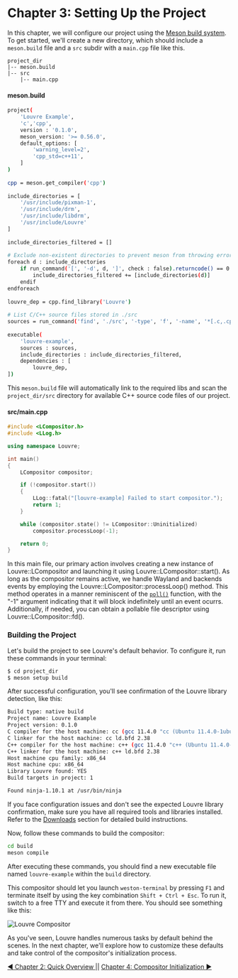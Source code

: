 # Chapter 3: Setting Up the Project

In this chapter, we will configure our project using the [Meson build system](https://mesonbuild.com). To get started, we'll create a new directory, which should include a `meson.build` file and a `src` subdir with a `main.cpp` file like this.

```
project_dir
|-- meson.build
|-- src
    |-- main.cpp
```

#### meson.build

```bash
project(
    'Louvre Example',
    'c','cpp',
    version : '0.1.0',
    meson_version: '>= 0.56.0',
    default_options: [
        'warning_level=2',
        'cpp_std=c++11',
    ]
)
 
cpp = meson.get_compiler('cpp')
 
include_directories = [
    '/usr/include/pixman-1',
    '/usr/include/drm',
    '/usr/include/libdrm',
    '/usr/include/Louvre'
]
 
include_directories_filtered = []
 
# Exclude non-existent directories to prevent meson from throwing errors
foreach d : include_directories
    if run_command('[', '-d', d, ']', check : false).returncode() == 0
        include_directories_filtered += [include_directories(d)]
    endif
endforeach
 
louvre_dep = cpp.find_library('Louvre')
 
# List C/C++ source files stored in ./src
sources = run_command('find', './src', '-type', 'f', '-name', '*[.c,.cpp,.h,.hpp]', check : false).stdout().strip().split('\n')
 
executable(
    'louvre-example',
    sources : sources,
    include_directories : include_directories_filtered,
    dependencies : [
        louvre_dep,
])
```

This `meson.build` file will automatically link to the required libs and scan the `project_dir/src` directory for available C++ source code files of our project.

#### src/main.cpp

```cpp
#include <LCompositor.h>
#include <LLog.h>

using namespace Louvre;

int main()
{
    LCompositor compositor;

    if (!compositor.start())
    {
        LLog::fatal("[louvre-example] Failed to start compositor.");
        return 1;
    }

    while (compositor.state() != LCompositor::Uninitialized)
        compositor.processLoop(-1);

    return 0;
}
```

In this main file, our primary action involves creating a new instance of Louvre::LCompositor and launching it using Louvre::LCompositor::start(). As long as the compositor remains active, we handle Wayland and backends events by employing the Louvre::LCompositor::processLoop() method. This method operates in a manner reminiscent of the [`poll()`](https://man7.org/linux/man-pages/man2/poll.2.html) function, with the "-1" argument indicating that it will block indefinitely until an event ocurrs. Additionally, if needed, you can obtain a pollable file descriptor using Louvre::LCompositor::fd().

### Building the Project

Let's build the project to see Louvre's default behavior. To configure it, run these commands in your terminal:

```bash
$ cd project_dir
$ meson setup build
```

After successful configuration, you'll see confirmation of the Louvre library detection, like this:

```bash
Build type: native build
Project name: Louvre Example
Project version: 0.1.0
C compiler for the host machine: cc (gcc 11.4.0 "cc (Ubuntu 11.4.0-1ubuntu1~22.04) 11.4.0")
C linker for the host machine: cc ld.bfd 2.38
C++ compiler for the host machine: c++ (gcc 11.4.0 "c++ (Ubuntu 11.4.0-1ubuntu1~22.04) 11.4.0")
C++ linker for the host machine: c++ ld.bfd 2.38
Host machine cpu family: x86_64
Host machine cpu: x86_64
Library Louvre found: YES
Build targets in project: 1

Found ninja-1.10.1 at /usr/bin/ninja
```

If you face configuration issues and don't see the expected Louvre library confirmation, make sure you have all required tools and libraries installed. Refer to the [Downloads](md_md__downloads.html) section for detailed build instructions. 

Now, follow these commands to build the compositor:

```bash
cd build
meson compile
```

After executing these commands, you should find a new executable file named `louvre-example` within the `build` directory.

This compositor should let you launch `weston-terminal` by pressing `F1` and terminate itself by using the key combination `Shift + Ctrl + Esc`. To run it, switch to a free TTY and execute it from there. You should see something like this:

![Louvre Compositor](https://lh3.googleusercontent.com/pw/AIL4fc97hD995n2SkAxjZuwS_Lh8zdv_4SojJP_0UL25rLOMpXYjkyT-Qsf656HlBLYnLNQfSCA6O5BlEdzyCzNfDNGWErf7i9U5zpmO6xWOMOTpbK3B88o=w2400)

As you've seen, Louvre handles numerous tasks by default behind the scenes. In the next chapter, we'll explore how to customize these defaults and take control of the compositor's initialization process.

<a href="md_md_tutorial_02.html">◀ Chapter 2: Quick Overview </a> || <a href="md_md_tutorial_04.html"> Chapter 4: Compositor Initialization ▶</a>